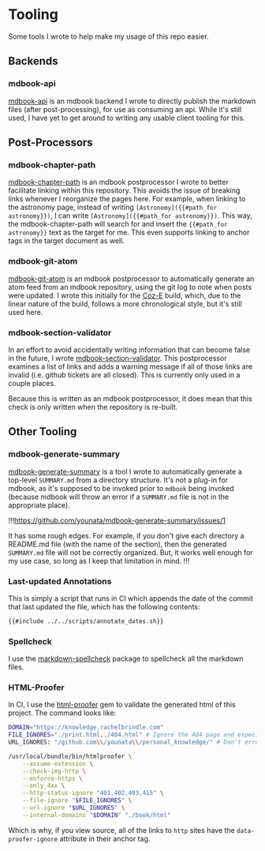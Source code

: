 # Tooling

Some tools I wrote to help make my usage of this repo easier.

## Backends

### mdbook-api

[mdbook-api](https://github.com/younata/mdbook-api) is an mdbook backend I wrote to directly publish the markdown files (after post-processing), for use as consuming an api. While it's still used, I have yet to get around to writing any usable client tooling for this.

## Post-Processors

### mdbook-chapter-path

[mdbook-chapter-path](https://github.com/younata/mdbook-chapter-path) is an mdbook postprocessor I wrote to better facilitate linking within this repository. This avoids the issue of breaking links whenever I reorganize the pages here. For example, when linking to the astronomy page, instead of writing `[Astronomy]({{#path_for astronomy}})`, I can write `[Astronomy]({{#path_for astronomy}})`. This way, the mdbook-chapter-path will search for and insert the `{{#path_for astronomy}}` text as the target for me. This even supports linking to anchor tags in the target document as well.

### mdbook-git-atom

[mdbook-git-atom](https://github.com/younata/mdbook-git-atom) is an mdbook postprocessor to automatically generate an atom feed from an mdbook repository, using the git log to note when posts were updated. I wrote this initially for the [Coz-E](https://coz-e.rachelbrindle.com/) build, which, due to the linear nature of the build, follows a more chronological style, but it's still used here.

### mdbook-section-validator

In an effort to avoid accidentally writing information that can become false in the future, I wrote [mdbook-section-validator](https://github.com/younata/mdbook-section-validator). This postprocessor examines a list of links and adds a warning message if all of those links are invalid (i.e. github tickets are all closed). This is currently only used in a couple places.

Because this is written as an mdbook postprocessor, it does mean that this check is only written when the repository is re-built.

## Other Tooling

### mdbook-generate-summary

[mdbook-generate-summary](https://github.com/younata/mdbook-generate-summary) is a tool I wrote to automatically generate a top-level `SUMMARY.md` from a directory structure. It's not a plug-in for mdbook, as it's supposed to be invoked prior to `mdbook` being invoked (because mdbook will throw an error if a `SUMMARY.md` file is not in the appropriate place).

!!!https://github.com/younata/mdbook-generate-summary/issues/1

It has some rough edges. For example, if you don't give each directory a README.md file (with the name of the section), then the generated `SUMMARY.md` file will not be correctly organized. But, it works well enough for my use case, so long as I keep that limitation in mind.
!!!

### Last-updated Annotations

This is simply a script that runs in CI which appends the date of the commit that last updated the file, which has the following contents:

```bash
{{#include ../../scripts/annotate_dates.sh}}
```

### Spellcheck

I use the [markdown-spellcheck](https://www.npmjs.com/package/markdown-spellcheck?activeTab=readme) package to spellcheck all the markdown files.

### HTML-Proofer

In CI, I use the [html-proofer](https://github.com/gjtorikian/html-proofer) gem to validate the generated html of this project. The command looks like:

```bash
DOMAIN="https://knowledge.rachelbrindle.com"
FILE_IGNORES="./print.html,./404.html" # Ignore the 404 page and especially the print page. Print page is simply a all pages consolidated, and it's better to catch broken links as close to the original file as possible
URL_IGNORES: "/github.com\\/younata\\/personal_knowledge/" # Don't error if a link to a not-yet-there file is published.

/usr/local/bundle/bin/htmlproofer \
    --assume-extension \
    --check-img-http \
    --enforce-https \
    --only_4xx \
    --http-status-ignore "401,402,403,415" \
    --file-ignore "$FILE_IGNORES" \
    --url-ignore "$URL_IGNORES" \
    --internal-domains "$DOMAIN" "./book/html"
```

Which is why, if you view source, all of the links to `http` sites have the `data-proofer-ignore` attribute in their anchor tag.

